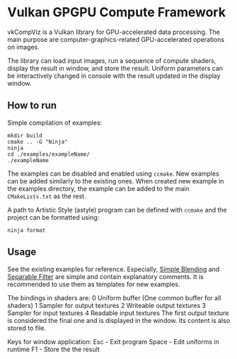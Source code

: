 # Vulkan GPGPU Compute Framework
vkCompViz is a Vulkan library for GPU-accelerated data processing. The main purpose are computer-graphics-related GPU-accelerated operations on images.

The library can load input images, run a sequence of compute shaders, display the result in window, and store the result. Uniform parameters can be interactively changed in console with the result updated in the display window.

## How to run
Simple compilation of examples:
```
mkdir build
cmake .. -G "Ninja"
ninja
cd ./examples/exampleName/
./exampleName
```
The examples can be disabled and enabled using  `ccmake`. New examples can be added similarly to the existing ones. When created new example in the examples directory, the example can be added to the main `CMakeLists.txt` as the rest.

A path to Artistic Style (astyle) program can be defined with `ccmake` and the project can be formatted using:
```
ninja format
```
## Usage
See the existing examples for reference. Especially, [Simple Blending](examples/simpleBlending) and [Separable Filter](examples/separableFilter) are simple and contain explanatory comments. It is recommended to use them as templates for new examples.

The bindings in shaders are:
0 Uniform buffer (One common buffer for all shaders)
1 Sampler for output textures
2 Writeable output textures
3 Sampler for input textures
4 Readable input textures
The first output texture is considered the final one and is displayed in the window. Its content is also stored to file.

Keys for window application:
Esc - Exit program
Space - Edit uniforms in runtime
F1 - Store the the result
